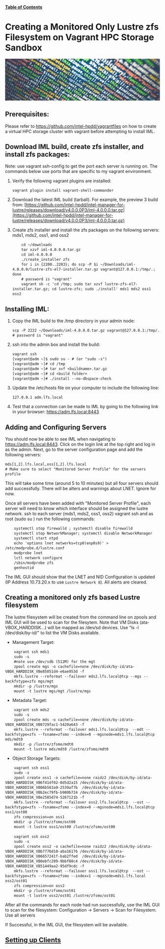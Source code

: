 [**Table of Contents**](index.md)

# Creating a Monitored Only Lustre zfs Filesystem on Vagrant HPC Storage Sandbox

![zfs](md_Graphics/monitored_filesystem_sm.jpg)

## Prerequisites:
Please refer to https://github.com/intel-hpdd/vagrantfiles on how to create a virtual HPC storage cluster with vagrant before attempting to install IML.

## Download IML build, create zfs installer, and install zfs packages:
Note: use vagrant ssh-config to get the port each server is running on. The commands below use ports that are specific to my vagrant environment. 
1. Verify the following vagrant plugins are installed:
    ```
    vagrant plugin install vagrant-shell-commander
    ```
2. Download the latest IML build (tarball). For example, the preview 3 build 
from: [https://github.com/intel-hpdd/intel-manager-for-lustre/releases/download/v4.0.0.0P3/iml-4.0.0.0.tar.gz](https://github.com/intel-hpdd/intel-manager-for-lustre/releases/download/v4.0.0.0P3/iml-4.0.0.0.tar.gz)

3. Create zfs installer and install the zfs packages on the following servers: mds1, mds2, oss1, and oss2
   ```
       cd ~/downloads
       tar xzvf iml-4.0.0.0.tar.gz
       cd iml-4.0.0.0
       ./create_installer zfs
       for i in {2200..2203}; do scp -P $i ~/Downloads/iml-4.0.0.0/lustre-zfs-el7-installer.tar.gz vagrant@127.0.0.1:/tmp/.; done
       # password is "vagrant"
       vagrant sh -c 'cd /tmp; sudo tar xzvf lustre-zfs-el7-installer.tar.gz; cd lustre-zfs; sudo ./install' mds1 mds2 oss1 oss2
   ```


## Installing IML:

1.  Copy the IML build to the /tmp directory in your admin node:
    ```
    scp -P 2222 ~/Downloads/iml-4.0.0.0.tar.gz vagrant@127.0.0.1:/tmp/.
    # password is "vagrant"
    ```
2. ssh into the admin box and install the build:
    ```
    vagrant ssh
    [vagrant@adm ~]$ sudo su - # (or "sudo -s")
    [vagrant@adm ~]# cd /tmp
    [vagrant@adm ~]# tar xvf <buildname>.tar.gz
    [vagrant@adm ~]# cd <build folder>
    [vagrant@adm ~]# ./install --no-dbspace-check
    ```
3. Update the /etc/hosts file on your computer to include the following line:
    ```
    127.0.0.1 adm.lfs.local
    ```
4. Test that a connection can be made to IML by going to the following link in your browser:
https://adm.lfs.local:8443

## Adding and Configuring Servers
You should now be able to see IML when navigating to https://adm.lfs.local:8443. Click on the login link at the top right and log in as the admin. Next, go to the server configuration page and add the following servers:
```
mds[1,2].lfs.local,oss[1,2].lfs.local
# Make sure to select "Monitored Server Profile" for the servers profile
```
This will take some time (around 5 to 10 minutes) but all four servers should add successfully.
There will be alters and warnings about LNET. Ignore for now.

Once all servers have been added with "Monitored Server Profile", each server will need to know which interface should be assigned the lustre network.
ssh to each server (mds1, mds2, oss1, oss2)
vagrant ssh <server>  and as root (sudo su ) run the following commands:
```
    systemctl stop firewalld ; systemctl disable firewalld 
    systemctl stop NetworkManager; systemctl disable NetworkManager 
    systemctl start ntpd 
    echo 'options lnet networks=tcp0(enp0s9)' > /etc/modprobe.d/lustre.conf 
    modprobe lnet 
    lctl network configure 
    /sbin/modprobe zfs
    genhostid
```

The IML GUI should show that the LNET and NID Configuration is updated (IP Address 10.73.20.x to use `Lustre Network 0`). All alerts are cleared.


## Creating a monitored only zfs based Lustre filesystem

The lustre filesystem will be created from the command line on zpools and IML GUI will be used to scan for the filesytem.
Note that VM Disks (ata-VBOX_HARDDISK...) will be mapped as /dev/sd devices. Use "ls -l /dev/disk/by-id/" to list the VM Disks available. 

- Management Target:
```
    vagrant ssh mds1
    sudo -s
    #note use /dev/sdb (512M) for the mgt
    zpool create mgs -o cachefile=none /dev/disk/by-id/ata-VBOX_HARDDISK_VBe85051d4-e6ae953d -f
    mkfs.lustre --reformat --failover mds2.lfs.local@tcp --mgs --backfstype=zfs mgs/mgt
    mkdir -p /lustre/mgs
    mount -t lustre mgs/mgt /lustre/mgs
```

- Metadata Target:
```
    vagrant ssh mds2
    sudo -s
    zpool create mds -o cachefile=none /dev/disk/by-id/ata-VBOX_HARDDISK_VB0729fac1-5420a643 -f
    mkfs.lustre --reformat --failover mds1.lfs.local@tcp  --mdt --backfstype=zfs --fsname=zfsmo --index=0 --mgsnode=mds1.lfs.local@tcp mds/mdt0
    mkdir -p /lustre/zfsmo/mdt0
    mount -t lustre mds/mdt0 /lustre/zfsmo/mdt0
```
- Object Storage Targets:
```
    vagrant ssh oss1
    sudo -s
    zpool create oss1 -o cachefile=none raidz2 /dev/disk/by-id/ata-VBOX_HARDDISK_VB6f41df02-0d5d2a15 /dev/disk/by-id/ata-VBOX_HARDDISK_VB06b563a9-2539af7b  /dev/disk/by-id/ata-VBOX_HARDDISK_VBb2ec79fb-b900b724 /dev/disk/by-id/ata-VBOX_HARDDISK_VBe2585d74-5267121b -f
    mkfs.lustre --reformat --failover oss2.lfs.local@tcp  --ost --backfstype=zfs --fsname=zfsmo --index=0 --mgsnode=mds1.lfs.local@tcp oss1/ost00
    zfs compression=on oss1
    mkdir -p /lustre/zfsmo/ost00
    mount -t lustre oss1/ost00 /lustre/zfsmo/ost00

    vagrant ssh oss2
    sudo -s
    zpool create oss2 -o cachefile=none raidz2 /dev/disk/by-id/ata-VBOX_HARDDISK_VBb7776d10-aba16176 /dev/disk/by-id/ata-VBOX_HARDDISK_VB6657241f-bab2ffed  /dev/disk/by-id/ata-VBOX_HARDDISK_VB0ebfc209-9bbf80c4 /dev/disk/by-id/ata-VBOX_HARDDISK_VB51449aa2-95df9cdc -f
    mkfs.lustre --reformat --failover oss1.lfs.local@tcp  --ost --backfstype=zfs --fsname=zfsmo --index=1 --mgsnode=mds1.lfs.local oss2/ost01
    zfs compression=on oss2
    mkdir -p /lustre/zfsmo/ost01
    mount -t lustre oss2/ost01 /lustre/zfsmo/ost01
```

After all the commands for each node had run successfully, use the IML GUI to scan for the filesystem:
    Configuration -> Servers -> Scan for Filesystem.  Use all servers

If Successful, in the IML GUI, the filesystem will be available.

## [Setting up Clients](IML_Setting_up_Clients.md)
